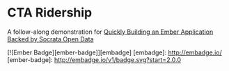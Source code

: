 # CTA Ridership

A follow-along demonstration for [Quickly Building an Ember Application Backed by Socrata Open Data](https://dev.socrata.com/blog/2016/06/30/quickly-building-an-ember-app-backed-by-socrata-open-data.html)

[![Ember Badge][ember-badge]][embadge]
[embadge]: http://embadge.io/
[ember-badge]: http://embadge.io/v1/badge.svg?start=2.0.0
